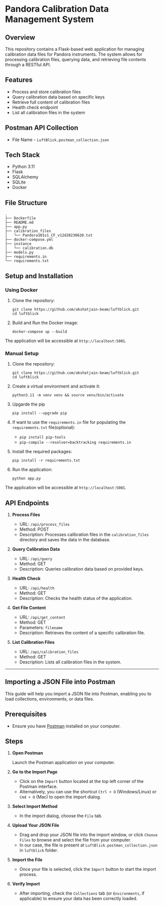 # Pandora Calibration Data Management System

## Overview

This repository contains a Flask-based web application for managing calibration data files for Pandora instruments. The system allows for processing calibration files, querying data, and retrieving file contents through a RESTful API.

## Features

- Process and store calibration files
- Query calibration data based on specific keys
- Retrieve full content of calibration files
- Health check endpoint
- List all calibration files in the system

## Postman API Collection

- File Name - `LuftBlick.postman_collection.json`

## Tech Stack

- Python 3.11
- Flask
- SQLAlchemy
- SQLite
- Docker

## File Structure

```
.
├── Dockerfile
├── README.md
├── app.py
├── calibration_files
│   └── Pandora101s1_CF_v12d20230620.txt
├── docker-compose.yml
├── instance
│   └── calibration.db
├── models.py
├── requirements.in
└── requirements.txt
```

## Setup and Installation

### Using Docker

1. Clone the repository:
   ```
   git clone https://github.com/akshatjain-beam/luftblick.git
   cd luftblick
   ```

2. Build and Run the Docker image:
   ```
   docker-compose up --build
   ```

The application will be accessible at `http://localhost:5001`.

### Manual Setup

1. Clone the repository:
   ```
   git clone https://github.com/akshatjain-beam/luftblick.git
   cd luftblick
   ```

2. Create a virtual environment and activate it:
   ```
   python3.11 -m venv venv && source venv/bin/activate
   ```
3. Upgarde the pip
   ```
   pip install --upgrade pip
   ```

4. If want to use the `requirements.in` file for populating the `requirements.txt` file(optional):
   - `pip install pip-tools`
   - `pip-compile --resolver=backtracking requirements.in`

5. Install the required packages:
   ```
   pip install -r requirements.txt
   ```

6. Run the application:
   ```
   python app.py
   ```

The application will be accessible at `http://localhost:5001`.

## API Endpoints

1. **Process Files**
   - URL: `/api/process_files`
   - Method: POST
   - Description: Processes calibration files in the `calibration_files` directory and saves the data in the database.

2. **Query Calibration Data**
   - URL: `/api/query`
   - Method: GET
   - Description: Queries calibration data based on provided keys.

3. **Health Check**
   - URL: `/api/health`
   - Method: GET
   - Description: Checks the health status of the application.

4. **Get File Content**
   - URL: `/api/get_content`
   - Method: GET
   - Parameters: `filename`
   - Description: Retrieves the content of a specific calibration file.

5. **List Calibration Files**
   - URL: `/api/calibration_files`
   - Method: GET
   - Description: Lists all calibration files in the system.

----

## Importing a JSON File into Postman

This guide will help you import a JSON file into Postman, enabling you to load collections, environments, or data files.

## Prerequisites

- Ensure you have [Postman](https://www.postman.com/downloads/) installed on your computer.

## Steps

1. **Open Postman**

   Launch the Postman application on your computer.

2. **Go to the Import Page**

   - Click on the `Import` button located at the top left corner of the Postman interface.
   - Alternatively, you can use the shortcut `Ctrl + O` (Windows/Linux) or `Cmd + O` (Mac) to open the import dialog.

3. **Select Import Method**

   - In the import dialog, choose the `File` tab.

4. **Upload Your JSON File**

   - Drag and drop your JSON file into the import window, or click `Choose Files` to browse and select the file from your computer.
   - In our case, the file is present at `LuftBlick.postman_collection.json` in `luftblick` folder.

5. **Import the File**

   - Once your file is selected, click the `Import` button to start the import process.

6. **Verify Import**

   - After importing, check the `Collections` tab (or `Environments`, if applicable) to ensure your data has been correctly loaded.

